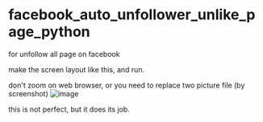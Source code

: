 # facebook_auto_unfollower_unlike_page_python
for unfollow all page on facebook

make the screen layout like this, and run.

don't zoom on web browser, 
or you need to replace two picture file (by screenshot)
![image](https://github.com/aingez/facebook_auto_unfollower_python/assets/94661535/ea2a8f26-cb2d-4f7c-adaa-c5bb8a89e5ed)

this is not perfect, but it does its job.
